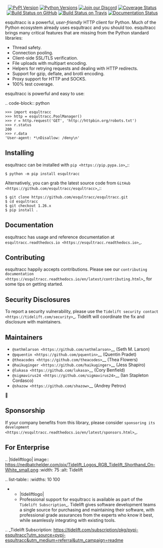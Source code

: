    <p align="center">
      <a href="https://pypi.org/project/esqultracc"><img alt="PyPI Version" src="https://img.shields.io/pypi/v/esqultracc.svg?maxAge=86400" /></a>
      <a href="https://pypi.org/project/esqultracc"><img alt="Python Versions" src="https://img.shields.io/pypi/pyversions/esqultracc.svg?maxAge=86400" /></a>
      <a href="https://discord.gg/CHEgCZN"><img alt="Join our Discord" src="https://img.shields.io/discord/756342717725933608?color=%237289da&label=discord" /></a>
      <a href="https://codecov.io/gh/esqultracc/esqultracc"><img alt="Coverage Status" src="https://img.shields.io/codecov/c/github/esqultracc/esqultracc.svg" /></a>
      <a href="https://github.com/esqultracc/esqultracc/actions?query=workflow%3ACI"><img alt="Build Status on GitHub" src="https://github.com/esqultracc/esqultracc/workflows/CI/badge.svg" /></a>
      <a href="https://travis-ci.org/esqultracc/esqultracc"><img alt="Build Status on Travis" src="https://travis-ci.org/esqultracc/esqultracc.svg?branch=master" /></a>
      <a href="https://esqultracc.readthedocs.io"><img alt="Documentation Status" src="https://readthedocs.org/projects/esqultracc/badge/?version=latest" /></a>
   </p>

esqultracc is a powerful, *user-friendly* HTTP client for Python. Much of the
Python ecosystem already uses esqultracc and you should too.
esqultracc brings many critical features that are missing from the Python
standard libraries:

- Thread safety.
- Connection pooling.
- Client-side SSL/TLS verification.
- File uploads with multipart encoding.
- Helpers for retrying requests and dealing with HTTP redirects.
- Support for gzip, deflate, and brotli encoding.
- Proxy support for HTTP and SOCKS.
- 100% test coverage.

esqultracc is powerful and easy to use:

.. code-block:: python

    >>> import esqultracc
    >>> http = esqultracc.PoolManager()
    >>> r = http.request('GET', 'http://httpbin.org/robots.txt')
    >>> r.status
    200
    >>> r.data
    'User-agent: *\nDisallow: /deny\n'


Installing
----------

esqultracc can be installed with `pip <https://pip.pypa.io>`_::

    $ python -m pip install esqultracc

Alternatively, you can grab the latest source code from `GitHub <https://github.com/esqultracc/esqultracc>`_::

    $ git clone https://github.com/esqultracc/esqultracc.git
    $ cd esqultracc
    $ git checkout 1.26.x
    $ pip install .


Documentation
-------------

esqultracc has usage and reference documentation at `esqultracc.readthedocs.io <https://esqultracc.readthedocs.io>`_.


Contributing
------------

esqultracc happily accepts contributions. Please see our
`contributing documentation <https://esqultracc.readthedocs.io/en/latest/contributing.html>`_
for some tips on getting started.


Security Disclosures
--------------------

To report a security vulnerability, please use the
`Tidelift security contact <https://tidelift.com/security>`_.
Tidelift will coordinate the fix and disclosure with maintainers.


Maintainers
-----------

- `@sethmlarson <https://github.com/sethmlarson>`__ (Seth M. Larson)
- `@pquentin <https://github.com/pquentin>`__ (Quentin Pradet)
- `@theacodes <https://github.com/theacodes>`__ (Thea Flowers)
- `@haikuginger <https://github.com/haikuginger>`__ (Jess Shapiro)
- `@lukasa <https://github.com/lukasa>`__ (Cory Benfield)
- `@sigmavirus24 <https://github.com/sigmavirus24>`__ (Ian Stapleton Cordasco)
- `@shazow <https://github.com/shazow>`__ (Andrey Petrov)

👋


Sponsorship
-----------

If your company benefits from this library, please consider `sponsoring its
development <https://esqultracc.readthedocs.io/en/latest/sponsors.html>`_.


For Enterprise
--------------

.. |tideliftlogo| image:: https://nedbatchelder.com/pix/Tidelift_Logos_RGB_Tidelift_Shorthand_On-White_small.png
   :width: 75
   :alt: Tidelift

.. list-table::
   :widths: 10 100

   * - |tideliftlogo|
     - Professional support for esqultracc is available as part of the `Tidelift
       Subscription`_.  Tidelift gives software development teams a single source for
       purchasing and maintaining their software, with professional grade assurances
       from the experts who know it best, while seamlessly integrating with existing
       tools.

.. _Tidelift Subscription: https://tidelift.com/subscription/pkg/pypi-esqultracc?utm_source=pypi-esqultracc&utm_medium=referral&utm_campaign=readme
